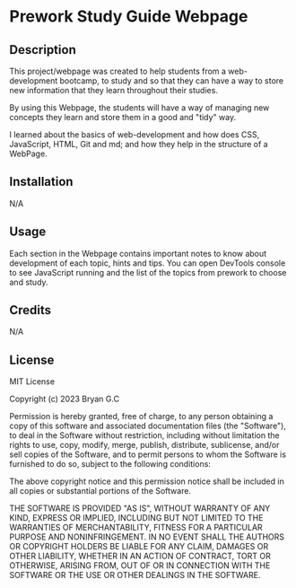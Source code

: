 # Prework Study Guide Webpage

## Description

This project/webpage was created to help students from a web-development bootcamp, to study and so that they can have a way to store new information that they learn throughout their studies.

By using this Webpage, the students will have a way of managing new concepts they learn and store them in a good and "tidy" way.

I learned about the basics of web-development and how does CSS, JavaScript, HTML, Git and md; and how they help in the structure of a WebPage.

## Installation

N/A

## Usage

Each section in the Webpage contains important notes to know about development of each topic, hints and tips. You can open DevTools console to see JavaScript running and the list of the topics from prework to choose and study.

## Credits

N/A

## License

MIT License

Copyright (c) 2023 Bryan G.C

Permission is hereby granted, free of charge, to any person obtaining a copy
of this software and associated documentation files (the "Software"), to deal
in the Software without restriction, including without limitation the rights
to use, copy, modify, merge, publish, distribute, sublicense, and/or sell
copies of the Software, and to permit persons to whom the Software is
furnished to do so, subject to the following conditions:

The above copyright notice and this permission notice shall be included in all
copies or substantial portions of the Software.

THE SOFTWARE IS PROVIDED "AS IS", WITHOUT WARRANTY OF ANY KIND, EXPRESS OR
IMPLIED, INCLUDING BUT NOT LIMITED TO THE WARRANTIES OF MERCHANTABILITY,
FITNESS FOR A PARTICULAR PURPOSE AND NONINFRINGEMENT. IN NO EVENT SHALL THE
AUTHORS OR COPYRIGHT HOLDERS BE LIABLE FOR ANY CLAIM, DAMAGES OR OTHER
LIABILITY, WHETHER IN AN ACTION OF CONTRACT, TORT OR OTHERWISE, ARISING FROM,
OUT OF OR IN CONNECTION WITH THE SOFTWARE OR THE USE OR OTHER DEALINGS IN THE
SOFTWARE.
